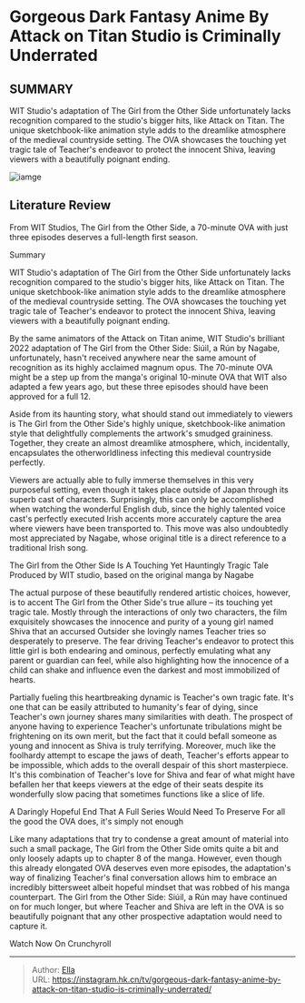 # Gorgeous Dark Fantasy Anime By Attack on Titan Studio is Criminally Underrated


## SUMMARY 



  WIT Studio&#39;s adaptation of The Girl from the Other Side unfortunately lacks recognition compared to the studio&#39;s bigger hits, like Attack on Titan.   The unique sketchbook-like animation style adds to the dreamlike atmosphere of the medieval countryside setting.   The OVA showcases the touching yet tragic tale of Teacher&#39;s endeavor to protect the innocent Shiva, leaving viewers with a beautifully poignant ending.  

![iamge]()

## Literature Review
From WIT Studios, The Girl from the Other Side, a 70-minute OVA with just three episodes deserves a full-length first season.


Summary

  WIT Studio&#39;s adaptation of The Girl from the Other Side unfortunately lacks recognition compared to the studio&#39;s bigger hits, like Attack on Titan.   The unique sketchbook-like animation style adds to the dreamlike atmosphere of the medieval countryside setting.   The OVA showcases the touching yet tragic tale of Teacher&#39;s endeavor to protect the innocent Shiva, leaving viewers with a beautifully poignant ending.  





By the same animators of the Attack on Titan anime, WIT Studio&#39;s brilliant 2022 adaptation of The Girl from the Other Side: Siúil, a Rún by Nagabe, unfortunately, hasn&#39;t received anywhere near the same amount of recognition as its highly acclaimed magnum opus. The 70-minute OVA might be a step up from the manga&#39;s original 10-minute OVA that WIT also adapted a few years ago, but these three episodes should have been approved for a full 12.




Aside from its haunting story, what should stand out immediately to viewers is The Girl from the Other Side&#39;s highly unique, sketchbook-like animation style that delightfully complements the artwork&#39;s smudged graininess. Together, they create an almost dreamlike atmosphere, which, incidentally, encapsulates the otherworldliness infecting this medieval countryside perfectly.

          

Viewers are actually able to fully immerse themselves in this very purposeful setting, even though it takes place outside of Japan through its superb cast of characters. Surprisingly, this can only be accomplished when watching the wonderful English dub, since the highly talented voice cast&#39;s perfectly executed Irish accents more accurately capture the area where viewers have been transported to. This move was also undoubtedly most appreciated by Nagabe, whose original title is a direct reference to a traditional Irish song.





 The Girl from the Other Side Is A Touching Yet Hauntingly Tragic Tale 
Produced by WIT studio, based on the original manga by Nagabe
          

The actual purpose of these beautifully rendered artistic choices, however, is to accent The Girl from the Other Side&#39;s true allure – its touching yet tragic tale. Mostly through the interactions of only two characters, the film exquisitely showcases the innocence and purity of a young girl named Shiva that an accursed Outsider she lovingly names Teacher tries so desperately to preserve. The fear driving Teacher&#39;s endeavor to protect this little girl is both endearing and ominous, perfectly emulating what any parent or guardian can feel, while also highlighting how the innocence of a child can shake and influence even the darkest and most immobilized of hearts.

Partially fueling this heartbreaking dynamic is Teacher&#39;s own tragic fate. It&#39;s one that can be easily attributed to humanity&#39;s fear of dying, since Teacher&#39;s own journey shares many similarities with death. The prospect of anyone having to experience Teacher&#39;s unfortunate tribulations might be frightening on its own merit, but the fact that it could befall someone as young and innocent as Shiva is truly terrifying. Moreover, much like the foolhardy attempt to escape the jaws of death, Teacher&#39;s efforts appear to be impossible, which adds to the overall despair of this short masterpiece. It&#39;s this combination of Teacher&#39;s love for Shiva and fear of what might have befallen her that keeps viewers at the edge of their seats despite its wonderfully slow pacing that sometimes functions like a slice of life.






 A Daringly Hopeful End That A Full Series Would Need To Preserve 
For all the good the OVA does, it&#39;s simply not enough
          

Like many adaptations that try to condense a great amount of material into such a small package, The Girl from the Other Side omits quite a bit and only loosely adapts up to chapter 8 of the manga. However, even though this already elongated OVA deserves even more episodes, the adaptation&#39;s way of finalizing Teacher&#39;s final conversation allows him to embrace an incredibly bittersweet albeit hopeful mindset that was robbed of his manga counterpart. The Girl from the Other Side: Siúil, a Rún may have continued on for much longer, but where Teacher and Shiva are left in the OVA is so beautifully poignant that any other prospective adaptation would need to capture it.

Watch Now On Crunchyroll



---

> Author: [Ella](https://instagram.hk.cn/)  
> URL: https://instagram.hk.cn/tv/gorgeous-dark-fantasy-anime-by-attack-on-titan-studio-is-criminally-underrated/  

